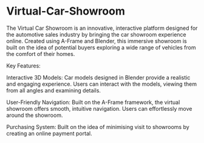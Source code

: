 # Virtual-Car-Showroom
The Virtual Car Showroom is an innovative, interactive platform designed for the automotive sales industry by bringing the car showroom experience online. Created using A-Frame and Blender, this immersive showroom is built on the idea of potential buyers exploring a wide range of vehicles from the comfort of their homes.

Key Features:

Interactive 3D Models: Car models designed in Blender provide a realistic and engaging experience. Users can interact with the models, viewing them from all angles and examining details.

User-Friendly Navigation: Built on the A-Frame framework, the virtual showroom offers smooth, intuitive navigation. Users can effortlessly move around the showroom.

Purchasing System: Built on the idea of minimising visit to showrooms by creating an online payment portal.

